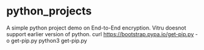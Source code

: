 # python_projects
A simple python project demo on End-to-End encryption.
Vitru doesnot support earlier version of python.
curl https://bootstrap.pypa.io/get-pip.py -o get-pip.py
python3 get-pip.py


